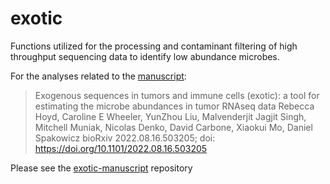 # exotic
Functions utilized for the processing and contaminant filtering of high throughput sequencing data to identify low abundance microbes. 

For the analyses related to the [manuscript](https://www.biorxiv.org/content/10.1101/2022.08.16.503205v1):
> Exogenous sequences in tumors and immune cells (exotic): a tool for estimating the microbe abundances in tumor RNAseq data
Rebecca Hoyd, Caroline E Wheeler, YunZhou Liu, Malvenderjit Jagjit Singh, Mitchell Muniak, Nicolas Denko, David Carbone, Xiaokui Mo, Daniel Spakowicz
bioRxiv 2022.08.16.503205; doi: https://doi.org/10.1101/2022.08.16.503205

Please see the [exotic-manuscript](https://github.com/spakowiczlab/exotic-manuscript) repository 
